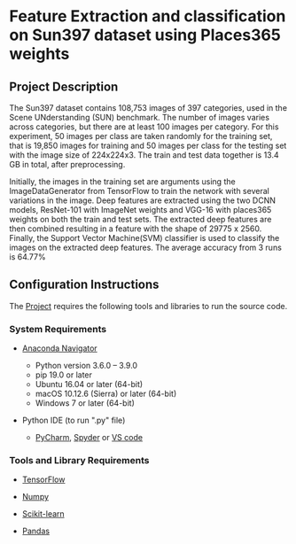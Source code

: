# Feature Extraction and classification on Sun397 dataset using Places365 weights 

## Project Description
The Sun397 dataset contains 108,753 images of 397 categories, used in the Scene UNderstanding (SUN) benchmark. The number of images varies across categories, but there are at least 100 images per category. For this experiment, 50 images per class are taken randomly for the training set, that is 19,850 images for training and 50 images per class for the testing set with the image size of 224x224x3. The train and test data together is 13.4 GB in total, after preprocessing.

Initially, the images in the training set are arguments using the ImageDataGenerator from TensorFlow to train the network with several variations in the image. Deep features are extracted using the two DCNN models, ResNet-101 with  ImageNet weights and VGG-16 with places365 weights on both the train and test sets. The extracted deep features are then combined resulting in a feature with the shape of 29775 x 2560. Finally, the Support Vector Machine(SVM) classifier is used to classify the images on the extracted deep features. The average accuracy from 3 runs is 64.77%

## Configuration Instructions
The [Project](https://github.com/sowmi06/Feature-Extraction-and-classification-using-Places365-weights-on-Sun397-dataset-.git) requires the following tools and libraries to run the source code.
### System Requirements 
- [Anaconda Navigator](https://docs.anaconda.com/anaconda/navigator/install/)
    - Python version 3.6.0 – 3.9.0
    - pip 19.0 or later 
    - Ubuntu 16.04 or later (64-bit)
    - macOS 10.12.6 (Sierra) or later (64-bit)
    - Windows 7 or later (64-bit) 
 
- Python IDE (to run ".py" file)
    - [PyCharm](https://www.jetbrains.com/pycharm/download/#section=windows), [Spyder](https://www.psych.mcgill.ca/labs/mogillab/anaconda2/lib/python2.7/site-packages/spyder/doc/installation.html) or [VS code](https://code.visualstudio.com/download)

### Tools and Library Requirements 
- [TensorFlow](https://www.tensorflow.org/install/pip)
    
- [Numpy](https://numpy.org/install/)

- [Scikit-learn](https://scikit-learn.org/stable/install.html) 
  
- [Pandas](https://pandas.pydata.org/docs/getting_started/install.html)



